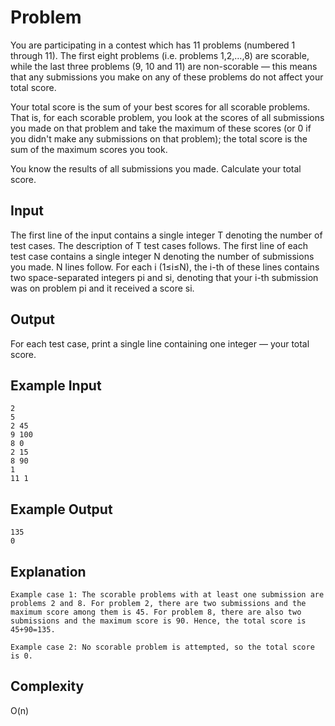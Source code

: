 # Problem

You are participating in a contest which has 11 problems (numbered 1 through 11). The first eight problems (i.e. problems 1,2,…,8) are scorable, while the last three problems (9, 10 and 11) are non-scorable ― this means that any submissions you make on any of these problems do not affect your total score.

Your total score is the sum of your best scores for all scorable problems. That is, for each scorable problem, you look at the scores of all submissions you made on that problem and take the maximum of these scores (or 0 if you didn't make any submissions on that problem); the total score is the sum of the maximum scores you took.

You know the results of all submissions you made. Calculate your total score.

## Input

The first line of the input contains a single integer T denoting the number of test cases. The description of T test cases follows.
The first line of each test case contains a single integer N denoting the number of submissions you made.
N lines follow. For each i (1≤i≤N), the i-th of these lines contains two space-separated integers pi and si, denoting that your i-th submission was on problem pi and it received a score si.

## Output

For each test case, print a single line containing one integer ― your total score.

## Example Input

```
2
5
2 45
9 100
8 0
2 15
8 90
1
11 1
```

## Example Output

```
135
0
```

## Explanation

```
Example case 1: The scorable problems with at least one submission are problems 2 and 8. For problem 2, there are two submissions and the maximum score among them is 45. For problem 8, there are also two submissions and the maximum score is 90. Hence, the total score is 45+90=135.
```

```
Example case 2: No scorable problem is attempted, so the total score is 0.
```

## Complexity

O(n)
